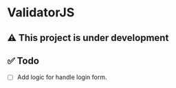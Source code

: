 # ValidatorJS

## ⚠️ This project is under development

## ✅ Todo

- [ ] Add logic for handle login form.
